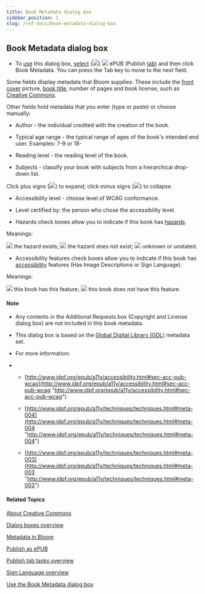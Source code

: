 ```yaml
---
title: Book Metadata dialog box
sidebar_position: 1
slug: /ref-docs/book-metadata-dialog-box
---
```


## Book Metadata dialog box

-   To [use](../../Tasks/Publish_tasks/Use_the_Book_Metadata_dialog_box.md) this dialog box, [select](../../Tasks/Publish_tasks/Digital_publishing_options.md) (![](/ref-docs-assets/images/SelectedRadioButton.png)) ![](/ref-docs-assets/images/Tasks/Publish_tasks/EPUB_buttonSmall.png) ePUB (Publish [tab](../Tabs/Publish_tab_commands.md)) and then click Book Metadata. You can press the Tab key to move to the next field.
    

Some fields display metadata that Bloom supplies. These include the [front cover](../../Concepts/Front_Cover_page.md) picture, [book title](../../Concepts/Book_Title.md), number of pages and book license, such as [Creative Commons](../../Concepts/About_Creative_Commons.md).

Other fields hold metadata that you enter (type or paste) or choose manually:

-   Author - the individual credited with the creation of the book.
    
-   Typical age range - the typical range of ages of the book's intended end user. Examples: 7-9 or 18-  
    
-   Reading level - the reading level of the book.
    
-   Subjects - classify your book with subjects from a hierarchical drop-down list.
    

Click plus signs (![](/ref-docs-assets/images/User_Interface/Dialog_boxes/ExpandSubject+.png)) to expand; click minus signs (![](/ref-docs-assets/images/User_Interface/Dialog_boxes/CollapseSubjectMinus.png)) to collapse.

-   Accessibility level - choose level of WCAG conformance.
    
-   Level certified by: the person who chose the accessibility level.
    

-   Hazards check boxes allow you to indicate if this book has [hazards](../../Concepts/Hazard.md).
    

Meanings:

![](/ref-docs-assets/images/User_Interface/Dialog_boxes/SelectedCheckboxBLUE.png) the hazard exists; ![](/ref-docs-assets/images/User_Interface/Dialog_boxes/ClearedCheckBoxGREEN.png) the hazard does not exist; ![](/ref-docs-assets/images/User_Interface/Dialog_boxes/CheckBoxUnknown.png) unknown or unstated.

-   Accessibility features check boxes allow you to indicate if this book has [accessibility](../../Tasks/Publish_tasks/Accessibility.md) features (Has Image Descriptions or Sign Language).
    

Meanings:

![](/ref-docs-assets/images/User_Interface/Dialog_boxes/SelectedCheckboxBLUE.png) this book has this feature; ![](/ref-docs-assets/images/User_Interface/Dialog_boxes/ClearedCheckBoxGREEN.png) this book does not have this feature.

#### Note

-   Any contents in the Additional Requests box (Copyright and License dialog box) are not included in this book metadata.
    
-   This dialog box is based on the [Global Digital Library (GDL)](../../Concepts/Global_Digital_LIbrary.md) metadata set.
    
-   For more information:
    
-   -   [http://www.idpf.org/epub/a11y/accessibility.html#sec-acc-pub-wcag](http://www.idpf.org/epub/a11y/accessibility.html#sec-acc-pub-wcag "http://www.idpf.org/epub/a11y/accessibility.html#sec-acc-pub-wcag")
        
    -   [http://www.idpf.org/epub/a11y/techniques/techniques.html#meta-004](http://www.idpf.org/epub/a11y/techniques/techniques.html#meta-004 "http://www.idpf.org/epub/a11y/techniques/techniques.html#meta-004")
        
    -   [http://www.idpf.org/epub/a11y/techniques/techniques.html#meta-003](http://www.idpf.org/epub/a11y/techniques/techniques.html#meta-003 "http://www.idpf.org/epub/a11y/techniques/techniques.html#meta-003")
        

#### Related Topics

[About Creative Commons](../../Concepts/About_Creative_Commons.md)

[Dialog boxes overview](Dialog_boxes_overview.md)

[Metadata in Bloom](../../Concepts/Metadata_in_Bloom.md)

[Publish as ePUB](../../Tasks/Publish_tasks/Make_an_ePUB_book_overview.md)

[Publish tab tasks overview](../../Tasks/Publish_tasks/Publish_tasks_overview.md)

[Sign Language overview](../../Tasks/Edit_tasks/Sign_Language_Tool/Sign_Language_Tool_overview.md)

[Use the Book Metadata dialog box](../../Tasks/Publish_tasks/Use_the_Book_Metadata_dialog_box.md)
